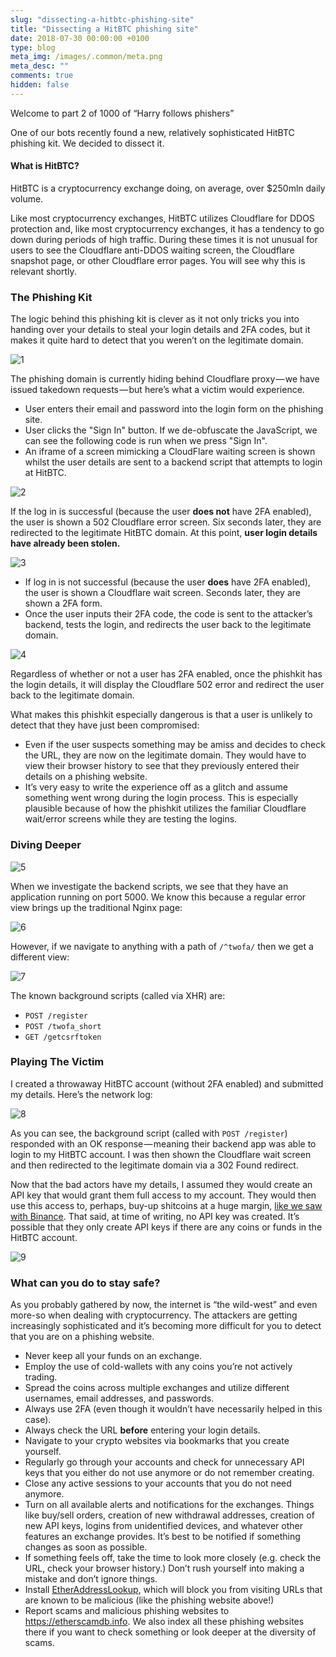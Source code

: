 ```yaml
---
slug: "dissecting-a-hitbtc-phishing-site"
title: "Dissecting a HitBTC phishing site"
date: 2018-07-30 00:00:00 +0100
type: blog
meta_img: /images/.common/meta.png
meta_desc: ""
comments: true
hidden: false
---
```


Welcome to part 2 of 1000 of “Harry follows phishers”

One of our bots recently found a new, relatively sophisticated HitBTC phishing kit. We decided to dissect it.

#### What is HitBTC?

HitBTC is a cryptocurrency exchange doing, on average, over $250mln daily volume.

Like most cryptocurrency exchanges, HitBTC utilizes Cloudflare for DDOS protection and, like most cryptocurrency exchanges, it has a tendency to go down during periods of high traffic. During these times it is not unusual for users to see the Cloudflare anti-DDOS waiting screen, the Cloudflare snapshot page, or other Cloudflare error pages. You will see why this is relevant shortly.

### The Phishing Kit

The logic behind this phishing kit is clever as it not only tricks you into handing over your details to steal your login details and 2FA codes, but it makes it quite hard to detect that you weren’t on the legitimate domain.

![1](./images/dissecting-a-hitbtc-phishing-site/1.png)

The phishing domain is currently hiding behind Cloudflare proxy — we have issued takedown requests — but here’s what a victim would experience.

* User enters their email and password into the login form on the phishing site.
* User clicks the "Sign In" button. If we de-obfuscate the JavaScript, we can see the following code is run when we press "Sign In".
* An iframe of a screen mimicking a CloudFlare waiting screen is shown whilst the user details are sent to a backend script that attempts to login at HitBTC.

![2](./images/dissecting-a-hitbtc-phishing-site/2.png)

If the log in is successful (because the user **does not** have 2FA enabled), the user is shown a 502 Cloudflare error screen. Six seconds later, they are redirected to the legitimate HitBTC domain. At this point, **user login details have already been stolen.**

![3](./images/dissecting-a-hitbtc-phishing-site/3.png)

* If log in is not successful (because the user **does** have 2FA enabled), the user is shown a Cloudflare wait screen. Seconds later, they are shown a 2FA form.
* Once the user inputs their 2FA code, the code is sent to the attacker’s backend, tests the login, and redirects the user back to the legitimate domain.

![4](./images/dissecting-a-hitbtc-phishing-site/4.png)

Regardless of whether or not a user has 2FA enabled, once the phishkit has the login details, it will display the Cloudflare 502 error and redirect the user back to the legitimate domain.

What makes this phishkit especially dangerous is that a user is unlikely to detect that they have just been compromised:

* Even if the user suspects something may be amiss and decides to check the URL, they are now on the legitimate domain. They would have to view their browser history to see that they previously entered their details on a phishing website.
* It’s very easy to write the experience off as a glitch and assume something went wrong during the login process. This is especially plausible because of how the phishkit utilizes the familiar Cloudflare wait/error screens while they are testing the logins.

### Diving Deeper

![5](./images/dissecting-a-hitbtc-phishing-site/5.png)

When we investigate the backend scripts, we see that they have an application running on port 5000. We know this because a regular error view brings up the traditional Nginx page:

![6](./images/dissecting-a-hitbtc-phishing-site/6.png)

However, if we navigate to anything with a path of `/^twofa/` then we get a different view:

![7](./images/dissecting-a-hitbtc-phishing-site/7.png)

The known background scripts (called via XHR) are:
* `POST /register`
* `POST /twofa_short`
* `GET /getcsrftoken`

### Playing The Victim

I created a throwaway HitBTC account (without 2FA enabled) and submitted my details. Here’s the network log:

![8](./images/dissecting-a-hitbtc-phishing-site/8.png)

As you can see, the background script (called with `POST /register`) responded with an OK response — meaning their backend app was able to login to my HitBTC account. I was then shown the Cloudflare wait screen and then redirected to the legitimate domain via a 302 Found redirect.

Now that the bad actors have my details, I assumed they would create an API key that would grant them full access to my account. They would then use this access to, perhaps, buy-up shitcoins at a huge margin, [like we saw with Binance](https://www.reddit.com/r/BinanceExchange/comments/82pj5p/please_read_regarding_unauthorized_market_sells/). That said, at time of writing, no API key was created. It’s possible that they only create API keys if there are any coins or funds in the HitBTC account.

![9](./images/dissecting-a-hitbtc-phishing-site/9.png)

### What can you do to stay safe?

As you probably gathered by now, the internet is “the wild-west” and even more-so when dealing with cryptocurrency. The attackers are getting increasingly sophisticated and it’s becoming more difficult for you to detect that you are on a phishing website.

* Never keep all your funds on an exchange.
* Employ the use of cold-wallets with any coins you’re not actively trading.
* Spread the coins across multiple exchanges and utilize different usernames, email addresses, and passwords.
* Always use 2FA (even though it wouldn’t have necessarily helped in this case).
* Always check the URL **before** entering your login details.
* Navigate to your crypto websites via bookmarks that you create yourself.
* Regularly go through your accounts and check for unnecessary API keys that you either do not use anymore or do not remember creating.
* Close any active sessions to your accounts that you do not need anymore.
* Turn on all available alerts and notifications for the exchanges. Things like buy/sell orders, creation of new withdrawal addresses, creation of new API keys, logins from unidentified devices, and whatever other features an exchange provides. It’s best to be notified if something changes as soon as possible.
* If something feels off, take the time to look more closely (e.g. check the URL, check your browser history.) Don’t rush yourself into making a mistake and don’t ignore things.
* Install [EtherAddressLookup](https://chrome.google.com/webstore/detail/etheraddresslookup/pdknmigbbbhmllnmgdfalmedcmcefdfn), which will block you from visiting URLs that are known to be malicious (like the phishing website above!)
* Report scams and malicious phishing websites to https://etherscamdb.info. We also index all these phishing websites there if you want to check something or look deeper at the diversity of scams.